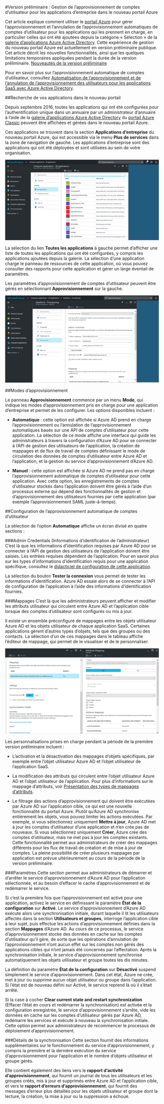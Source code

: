<properties
    pageTitle="Gestion de l’approvisionnement d’utilisateurs pour les applications d’entreprise dans la version préliminaire d’Azure Active Directory | Microsoft Azure"
    description="Découvrez comment gérer l’approvisionnement de comptes d’utilisateur pour les applications d’entreprise à l’aide de la version préliminaire d’Azure Active Directory"
    services="active-directory"
    documentationCenter=""
    authors="asmalser"
    manager="stevenpo"
    editor=""/>

<tags
    ms.service="active-directory"
    ms.devlang="na"
    ms.topic="article"
    ms.tgt_pltfrm="na"
    ms.workload="identity"
    ms.date="09/12/2016"
    ms.author="asmalser"/>

#Version préliminaire : Gestion de l’approvisionnement de comptes d’utilisateur pour les applications d’entreprise dans le nouveau portail Azure

Cet article explique comment utiliser le [portail Azure](https://portal.azure.com) pour gérer l’approvisionnement et l’annulation de l’approvisionnement automatiques de comptes d’utilisateur pour les applications qui les prennent en charge, en particulier celles qui ont été ajoutées depuis la catégorie « Sélection » de la [galerie d’applications Azure Active Directory](active-directory-appssoaccess-whatis.md#get-started-with-the-azure-ad-application-gallery). Cette expérience de gestion du nouveau portail Azure est actuellement en version préliminaire publique. Cet article décrit les nouvelles fonctionnalités, ainsi que les quelques limitations temporaires appliquées pendant la durée de la version préliminaire. [Nouveautés de la version préliminaire](active-directory-preview-explainer.md)

Pour en savoir plus sur l’approvisionnement automatique de comptes d’utilisateur, consultez [Automatisation de l’approvisionnement et de l’annulation de l’approvisionnement des utilisateurs pour les applications SaaS avec Azure Active Directory](active-directory-saas-app-provisioning.md).

##Recherche de vos applications dans le nouveau portail

Depuis septembre 2016, toutes les applications qui ont été configurées pour l’authentification unique dans un annuaire par un administrateur d’annuaire à l’aide de la [galerie d’applications Azure Active Directory](active-directory-appssoaccess-whatis.md#get-started-with-the-azure-ad-application-gallery) du [portail Azure Classic](https://manage.windowsazure.com) peuvent être affichées et gérées dans le nouveau portail Azure.

Ces applications se trouvent dans la section **Applications d’entreprise** du nouveau portail Azure, qui est accessible via le menu **Plus de services** dans la zone de navigation de gauche. Les applications d’entreprise sont des applications qui ont été déployées et sont utilisées au sein de votre organisation.

![Panneau Applications d’entreprise][0]

La sélection du lien **Toutes les applications** à gauche permet d’afficher une liste de toutes les applications qui ont été configurées, y compris les applications ajoutées depuis la galerie. La sélection d’une application charge le panneau de ressources de cette application, où vous pouvez consulter des rapports pour cette application et gérer un large éventail de paramètres.

Les paramètres d’approvisionnement de comptes d’utilisateur peuvent être gérés en sélectionnant **Approvisionnement** sur la gauche.

![Panneau de ressources d’application][1]


##Modes d’approvisionnement

Le panneau **Approvisionnement** commence par un menu **Mode**, qui indique les modes d’approvisionnement pris en charge pour une application d’entreprise et permet de les configurer. Les options disponibles incluent :

* **Automatique** : cette option est affichée si Azure AD prend en charge l’approvisionnement ou l’annulation de l’approvisionnement automatiques basés sur une API de comptes d’utilisateur pour cette application. La sélection de ce mode affiche une interface qui guide les administrateurs à travers la configuration d’Azure AD pour se connecter à l’API de gestion des utilisateurs de l’application, la création de mappages et de flux de travail de comptes définissant le mode de circulation des données de comptes d’utilisateur entre Azure AD et l’application, et la gestion du service d’approvisionnement d’Azure AD.

* **Manuel** : cette option est affichée si Azure AD ne prend pas en charge l’approvisionnement automatique de comptes d’utilisateur pour cette application. Avec cette option, les enregistrements de comptes d’utilisateur stockés dans l’application doivent être gérés à l’aide d’un processus externe qui dépend des fonctionnalités de gestion et d’approvisionnement des utilisateurs fournies par cette application (par exemple l’approvisionnement SAML juste-à-temps).


##Configuration de l’approvisionnement automatique de comptes d’utilisateur

La sélection de l’option **Automatique** affiche un écran divisé en quatre sections :

###Admin Credentials (Informations d’identification de l’administrateur)
C’est là que les informations d’identification requises par Azure AD pour se connecter à l’API de gestion des utilisateurs de l’application doivent être saisies. Les entrées requises dépendent de l’application. Pour en savoir plus sur les types d’informations d’identification requis pour une application spécifique, consultez le [didacticiel de configuration de cette application](active-directory-saas-app-provisioning.md#list-of-apps-that-support-automated-user-provisioning).

La sélection du bouton **Tester la connexion** vous permet de tester les informations d’identification. Azure AD essaie alors de se connecter à l’API de configuration de l’application à l’aide des informations d’identification fournies.

###Mappages
C’est là que les administrateurs peuvent afficher et modifier les attributs utilisateur qui circulent entre Azure AD et l’application cible lorsque des comptes d’utilisateur sont configurés ou mis à jour.

Il existe un ensemble préconfiguré de mappages entre les objets utilisateur Azure AD et les objets utilisateur de chaque application SaaS. Certaines applications gèrent d’autres types d’objets, tels que des groupes ou des contacts. La sélection d’un de ces mappages dans le tableau affiche l’éditeur de mappage, qui permet de le visualiser et de le personnaliser.

![Panneau de ressources d’application][2]

Les personnalisations prises en charge pendant la période de la première version préliminaire incluent :

* L’activation et la désactivation des mappages d’objets spécifiques, par exemple entre l’objet utilisateur Azure AD et l’objet utilisateur de l’application SaaS.

* La modification des attributs qui circulent entre l’objet utilisateur Azure AD et l’objet utilisateur de l’application. Pour plus d’informations sur le mappage d’attributs, voir [Présentation des types de mappages d’attributs](active-directory-saas-customizing-attribute-mappings.md#understanding-attribute-mapping-types).

* Le filtrage des actions d’approvisionnement qui doivent être exécutées par Azure AD sur l’application cible, ce qui est une nouvelle fonctionnalité du portail Azure. Plutôt qu’Azure AD synchronise entièrement les objets, vous pouvez limiter les actions exécutées. Par exemple, si vous sélectionnez uniquement **Mettre à jour**, Azure AD met à jour les comptes d’utilisateur d’une application et n’en crée pas de nouveaux. Si vous sélectionnez uniquement **Créer**, Azure crée des comptes d’utilisateur, mais ne met pas à jour les comptes existants. Cette fonctionnalité permet aux administrateurs de créer des mappages différents pour les flux de travail de création et de mise à jour de comptes. La pleine possibilité de créer plusieurs mappages par application est prévue ultérieurement au cours de la période de la version préliminaire.

###Paramètres
Cette section permet aux administrateurs de démarrer et d’arrêter le service d’approvisionnement d’Azure AD pour l’application sélectionnée, et au besoin d’effacer le cache d’approvisionnement et de redémarrer le service.

Si c’est la première fois que l’approvisionnement est activé pour une application, activez le service en définissant le paramètre **État de la configuration** sur **Activé**. Le service d’approvisionnement d’Azure AD exécute alors une synchronisation initiale, durant laquelle il lit les utilisateurs affectés dans la section **Utilisateurs et groupes**, interroge l’application cible à leur sujet, puis effectue les actions d’approvisionnement définies dans la section **Mappages** d’Azure AD. Au cours de ce processus, le service d’approvisionnement stocke des données en cache sur les comptes d’utilisateur qu’il gère, de sorte que les opérations d’annulation de l’approvisionnement n’ont aucun effet sur les comptes non gérés des applications cibles qui n’ont jamais été concernés par l’affectation. Après la synchronisation initiale, le service d’approvisionnement synchronise automatiquement les objets utilisateur et groupe toutes les dix minutes.

La définition du paramètre **État de la configuration** sur **Désactivé** suspend simplement le service d’approvisionnement. Dans cet état, Azure ne crée, met à jour ou supprime aucun objet utilisateur ou groupe dans l’application. Si l’état est de nouveau défini sur Activé, le service reprend là où il s’était arrêté.

Si la case à cocher **Clear current state and restart synchronization** (Effacer l’état en cours et redémarrer la synchronisation) est activée et la configuration enregistrée, le service d’approvisionnement s’arrête, vide les données en cache sur les comptes d’utilisateur gérés par Azure AD, redémarre les services et exécute à nouveau la synchronisation initiale. Cette option permet aux administrateurs de recommencer le processus de déploiement d’approvisionnement.

###Détails de la synchronisation
Cette section fournit des informations supplémentaires sur le fonctionnement du service d’approvisionnement, y compris la première et la dernière exécution du service d’approvisionnement pour l’application et le nombre d’objets utilisateur et groupe gérés.

Elle contient également des liens vers le **rapport d’activité d’approvisionnement**, qui fournit un journal de tous les utilisateurs et les groupes créés, mis à jour et supprimés entre Azure AD et l’application cible, et vers le **rapport d’erreurs d’approvisionnement**, qui fournit des messages d’erreur plus détaillés pour les objets utilisateur et groupe dont la lecture, la création, la mise à jour ou la suppression a échoué.

[0]: ./media/active-directory-enterprise-apps-manage-provisioning/enterprise-apps-blade.PNG
[1]: ./media/active-directory-enterprise-apps-manage-provisioning/enterprise-apps-provisioning.PNG
[2]: ./media/active-directory-enterprise-apps-manage-provisioning/enterprise-apps-provisioning-mapping.PNG

<!---HONumber=AcomDC_0914_2016-->